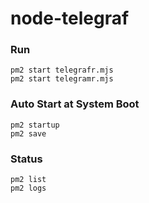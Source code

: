 # node-telegraf

### Run
```
pm2 start telegrafr.mjs
pm2 start telegramr.mjs
```

### Auto Start at System Boot

```
pm2 startup
pm2 save
```

### Status

```
pm2 list
pm2 logs 
```
